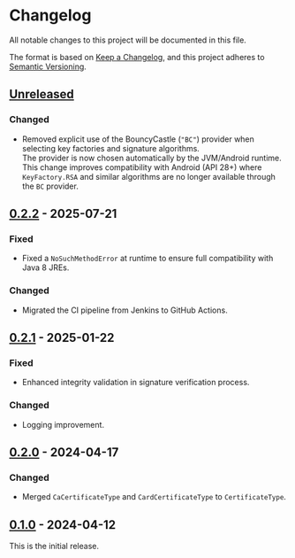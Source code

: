 # Changelog
All notable changes to this project will be documented in this file.

The format is based on [Keep a Changelog](https://keepachangelog.com/en/1.0.0/),
and this project adheres to [Semantic Versioning](https://semver.org/spec/v2.0.0.html).

## [Unreleased]
### Changed
- Removed explicit use of the BouncyCastle (`"BC"`) provider when selecting key factories and signature algorithms.  
  The provider is now chosen automatically by the JVM/Android runtime.  
  This change improves compatibility with Android (API 28+) where `KeyFactory.RSA` and similar algorithms are no longer
  available through the `BC` provider.

## [0.2.2] - 2025-07-21
### Fixed
- Fixed a `NoSuchMethodError` at runtime to ensure full compatibility with Java 8 JREs.
### Changed
- Migrated the CI pipeline from Jenkins to GitHub Actions.

## [0.2.1] - 2025-01-22
### Fixed
- Enhanced integrity validation in signature verification process.
### Changed
- Logging improvement.

## [0.2.0] - 2024-04-17
### Changed
- Merged `CaCertificateType` and `CardCertificateType` to `CertificateType`.

## [0.1.0] - 2024-04-12
This is the initial release.

[unreleased]: https://github.com/eclipse-keyple/keyple-card-calypso-crypto-pki-java-lib/compare/0.2.2...HEAD
[0.2.2]: https://github.com/eclipse-keyple/keyple-card-calypso-crypto-pki-java-lib/compare/0.2.1...0.2.2
[0.2.1]: https://github.com/eclipse-keyple/keyple-card-calypso-crypto-pki-java-lib/compare/0.2.0...0.2.1
[0.2.0]: https://github.com/eclipse-keyple/keyple-card-calypso-crypto-pki-java-lib/compare/0.1.0...0.2.0
[0.1.0]: https://github.com/eclipse-keyple/keyple-card-calypso-crypto-pki-java-lib/releases/tag/0.1.0